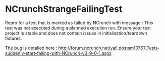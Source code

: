 # NCrunchStrangeFailingTest
Repro for a test that is marked as failed by NCrunch with message : This test was not executed during a planned execution run.  Ensure your test project is stable and does not contain issues in initialisation/teardown fixtures.

The bug is detailed here : 
http://forum.ncrunch.net/yaf_postsm10767_Tests-suddenly-start-failing-with-NCrunch-v3-9-0-1.aspx

